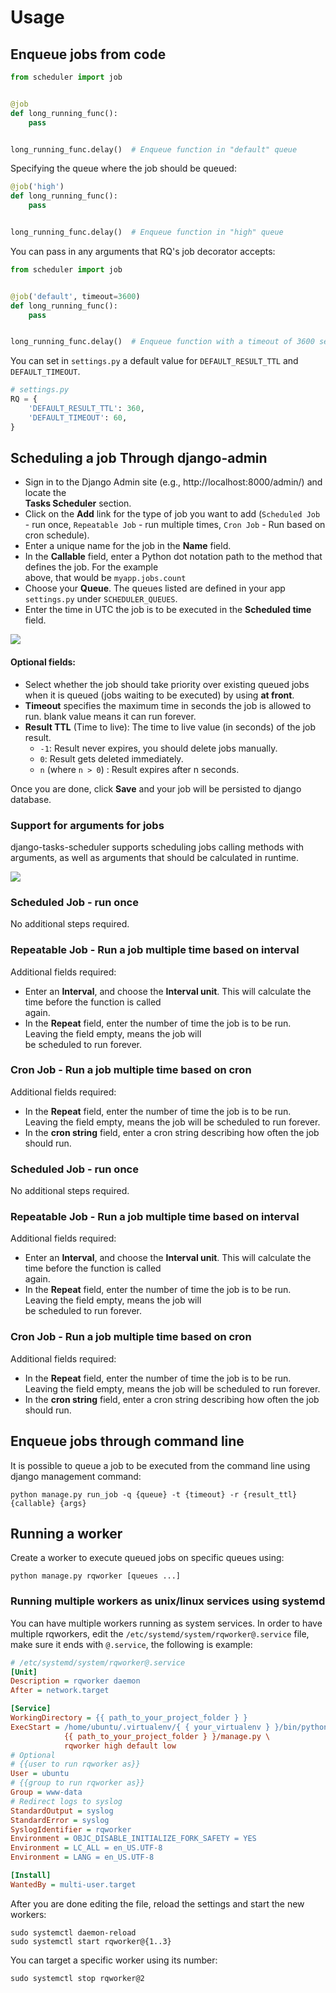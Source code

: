 # Usage

## Enqueue jobs from code

```python
from scheduler import job


@job
def long_running_func():
    pass


long_running_func.delay()  # Enqueue function in "default" queue
```

Specifying the queue where the job should be queued:

```python
@job('high')
def long_running_func():
    pass


long_running_func.delay()  # Enqueue function in "high" queue
```

You can pass in any arguments that RQ's job decorator accepts:

```python
from scheduler import job


@job('default', timeout=3600)
def long_running_func():
    pass


long_running_func.delay()  # Enqueue function with a timeout of 3600 seconds.
```

You can set in `settings.py` a default value for `DEFAULT_RESULT_TTL` and `DEFAULT_TIMEOUT`.

```python
# settings.py
RQ = {
    'DEFAULT_RESULT_TTL': 360,
    'DEFAULT_TIMEOUT': 60,
}
```

## Scheduling a job Through django-admin

* Sign in to the Django Admin site (e.g., http://localhost:8000/admin/) and locate the  
  **Tasks Scheduler** section.
* Click on the **Add** link for the type of job you want to add (`Scheduled Job` - run once, `Repeatable Job` - run
  multiple times, `Cron Job` - Run based on cron schedule).
* Enter a unique name for the job in the **Name** field.
* In the **Callable** field, enter a Python dot notation path to the method that defines the job. For the example  
  above, that would be `myapp.jobs.count`
* Choose your **Queue**.
  The queues listed are defined in your app `settings.py` under `SCHEDULER_QUEUES`.
* Enter the time in UTC the job is to be executed in the **Scheduled time** field.

![](media/add-scheduled-job.jpg)

#### Optional fields:

* Select whether the job should take priority over existing queued jobs when it is queued (jobs waiting to be executed)
  by using **at front**.
* **Timeout** specifies the maximum time in seconds the job is allowed to run. blank value means it can run forever.
* **Result TTL** (Time to live): The time to live value (in seconds) of the job result.
    - `-1`: Result never expires, you should delete jobs manually.
    - `0`: Result gets deleted immediately.
    - `n` (where `n > 0`) : Result expires after n seconds.

Once you are done, click **Save** and your job will be persisted to django database.

### Support for arguments for jobs

django-tasks-scheduler supports scheduling jobs calling methods with arguments, as well as arguments that should be
calculated in runtime.

![](media/add-args.jpg)

### Scheduled Job - run once

No additional steps required.

### Repeatable Job - Run a job multiple time based on interval

Additional fields required:

* Enter an **Interval**, and choose the **Interval unit**. This will calculate the time before the function is called  
  again.
* In the **Repeat** field, enter the number of time the job is to be run. Leaving the field empty, means the job will  
  be scheduled to run forever.

### Cron Job - Run a job multiple time based on cron

Additional fields required:

* In the **Repeat** field, enter the number of time the job is to be run. Leaving the field empty, means the job will be
  scheduled to run forever.
* In the **cron string** field, enter a cron string describing how often the job should run.

### Scheduled Job - run once

No additional steps required.

### Repeatable Job - Run a job multiple time based on interval

Additional fields required:

* Enter an **Interval**, and choose the **Interval unit**. This will calculate the time before the function is called  
  again.
* In the **Repeat** field, enter the number of time the job is to be run. Leaving the field empty, means the job will  
  be scheduled to run forever.

### Cron Job - Run a job multiple time based on cron

Additional fields required:

* In the **Repeat** field, enter the number of time the job is to be run. Leaving the field empty, means the job will be
  scheduled to run forever.
* In the **cron string** field, enter a cron string describing how often the job should run.

## Enqueue jobs through command line

It is possible to queue a job to be executed from the command line
using django management command:

```shell
python manage.py run_job -q {queue} -t {timeout} -r {result_ttl} {callable} {args}
```

## Running a worker

Create a worker to execute queued jobs on specific queues using:

```shell
python manage.py rqworker [queues ...]
```

### Running multiple workers as unix/linux services using systemd

You can have multiple workers running as system services.
In order to have multiple rqworkers, edit the `/etc/systemd/system/rqworker@.service`
file, make sure it ends with `@.service`, the following is example:

```ini
# /etc/systemd/system/rqworker@.service
[Unit]
Description = rqworker daemon
After = network.target

[Service]
WorkingDirectory = {{ path_to_your_project_folder } }
ExecStart = /home/ubuntu/.virtualenv/{ { your_virtualenv } }/bin/python \
            {{ path_to_your_project_folder } }/manage.py \
            rqworker high default low
# Optional 
# {{user to run rqworker as}}
User = ubuntu
# {{group to run rqworker as}}
Group = www-data
# Redirect logs to syslog
StandardOutput = syslog
StandardError = syslog
SyslogIdentifier = rqworker
Environment = OBJC_DISABLE_INITIALIZE_FORK_SAFETY = YES
Environment = LC_ALL = en_US.UTF-8
Environment = LANG = en_US.UTF-8

[Install]
WantedBy = multi-user.target
```

After you are done editing the file, reload the settings and start the new workers:
```shell
sudo systemctl daemon-reload
sudo systemctl start rqworker@{1..3} 
```

You can target a specific worker using its number:
```shell
sudo systemctl stop rqworker@2
```